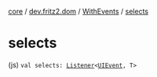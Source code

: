 [core](../../index.md) / [dev.fritz2.dom](../index.md) / [WithEvents](index.md) / [selects](./selects.md)

# selects

(js) `val selects: `[`Listener`](../-listener/index.md)`<`[`UIEvent`](https://kotlinlang.org/api/latest/jvm/stdlib/org.w3c.dom.events/-u-i-event/index.html)`, T>`